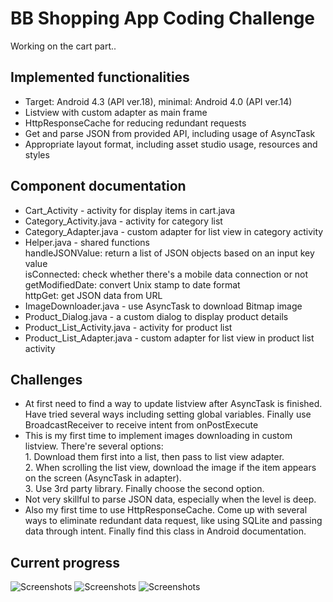 BB Shopping App Coding Challenge
======================

Working on the cart part..

Implemented functionalities
----

- Target: Android 4.3 (API ver.18), minimal: Android 4.0 (API ver.14)
- Listview with custom adapter as main frame
- HttpResponseCache for reducing redundant requests
- Get and parse JSON from provided API, including usage of AsyncTask
- Appropriate layout format, including asset studio usage, resources and styles

Component documentation
----

- Cart_Activity - activity for display items in cart.java
- Category_Activity.java - activity for category list
- Category_Adapter.java - custom adapter for list view in category activity
- Helper.java - shared functions
<br>handleJSONValue: return a list of JSON objects based on an input key value
<br>isConnected: check whether there's a mobile data connection or not
<br>getModifiedDate: convert Unix stamp to date format
<br>httpGet: get JSON data from URL
- ImageDownloader.java - use AsyncTask to download Bitmap image
- Product_Dialog.java - a custom dialog to display product details
- Product_List_Activity.java - activity for product list
- Product_List_Adapter.java - custom adapter for list view in product list activity

Challenges
----

  - At first need to find a way to update listview after AsyncTask is finished. Have tried several ways including setting global variables. Finally use BroadcastReceiver to receive intent from onPostExecute
  - This is my first time to implement images downloading in custom listview. There're several options: <br>1. Download them first into a list, then pass to list view adapter. <br>2. When scrolling the list view, download the image if the item appears on the screen (AsyncTask in adapter). <br>3. Use 3rd party library. Finally choose the second option. 
  - Not very skillful to parse JSON data, especially when the level is deep.
  - Also my first time to use HttpResponseCache. Come up with several ways to eliminate redundant data request, like using SQLite and passing data through intent. Finally find this class in Android documentation.

Current progress
----
![Screenshots](https://raw.github.com/boulevardaed/bbShoppingAppChallenge/master/screenshots/Screenshot_2014-01-19-15-05-39.png)
![Screenshots](https://raw.github.com/boulevardaed/bbShoppingAppChallenge/master/screenshots/Screenshot_2014-01-19-15-06-01.png)
![Screenshots](https://raw.github.com/boulevardaed/bbShoppingAppChallenge/master/screenshots/Screenshot_2014-01-19-15-06-12.png)
